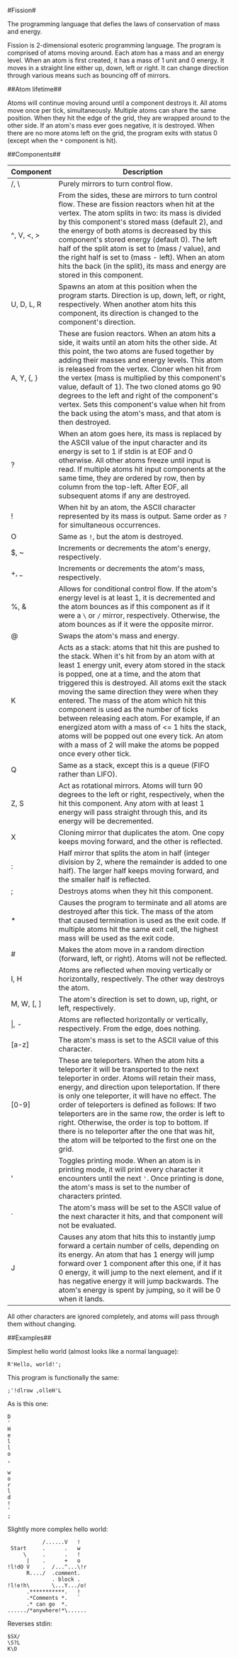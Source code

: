 #Fission#

The programming language that defies the laws of conservation of mass and energy.


Fission is 2-dimensional esoteric programming language. The program is comprised of atoms moving around. Each atom has a mass and an energy level. When
an atom is first created, it has a mass of 1 unit and 0 energy. It moves in a straight line either up, down, left or right. It can change direction
through various means such as bouncing off of mirrors.

##Atom lifetime##

Atoms will continue moving around until a component destroys it. All atoms move once per tick, simultaneously. Multiple atoms can share the same
position. When they hit the edge of the grid, they are wrapped around to the other side. If an atom's mass ever goes negative, it is destroyed.
When there are no more atoms left on the grid, the program exits with status 0 (except when the `*` component is hit).


##Components##

| Component | Description      |
|-----------|------------------|
|/, \       | Purely mirrors to turn control flow.
|^, V, <, > | From the sides, these are mirrors to turn control flow. These are fission reactors when hit at the vertex. The atom splits in two: its mass is divided by this component's stored mass (default 2), and the energy of both atoms is decreased by this component's stored energy (default 0). The left half of the split atom is set to (mass / value), and the right half is set to (mass - left). When an atom hits the back (in the split), its mass and energy are stored in this component. |
|U, D, L, R | Spawns an atom at this position when the program starts. Direction is up, down, left, or right, respectively. When another atom hits this component, its direction is changed to the component's direction. |
|A, Y, {, } | These are fusion reactors. When an atom hits a side, it waits until an atom hits the other side. At this point, the two atoms are fused together by adding their masses and energy levels. This atom is released from the vertex. Cloner when hit from the vertex (mass is multiplied by this component's value, default of 1). The two cloned atoms go 90 degrees to the left and right of the component's vertex. Sets this component's value when hit from the back using the atom's mass, and that atom is then destroyed. |
|?          | When an atom goes here, its mass is replaced by the ASCII value of the input character and its energy is set to 1 if stdin is at EOF and 0 otherwise. All other atoms freeze until input is read. If multiple atoms hit input components at the same time, they are ordered by row, then by column from the top-left. After EOF, all subsequent atoms if any are destroyed. |
|!          | When hit by an atom, the ASCII character represented by its mass is output. Same order as `?` for simultaneous occurrences. |
|O          | Same as `!`, but the atom is destroyed. |
|$, ~       | Increments or decrements the atom's energy, respectively. |
|+, _       | Increments or decrements the atom's mass, respectively. |
|%, &       | Allows for conditional control flow. If the atom's energy level is at least 1, it is decremented and the atom bounces as if this component as if it were a `\` or `/` mirror, respectively. Otherwise, the atom bounces as if it were the opposite mirror. |
|@          | Swaps the atom's mass and energy. |
|K          | Acts as a stack: atoms that hit this are pushed to the stack. When it's hit from by an atom with at least 1 energy unit, every atom stored in the stack is popped, one at a time, and the atom that triggered this is destroyed. All atoms exit the stack moving the same direction they were when they entered. The mass of the atom which hit this component is used as the number of ticks between releasing each atom. For example, if an energized atom with a mass of <= 1 hits the stack, atoms will be popped out one every tick. An atom with a mass of 2 will make the atoms be popped once every other tick. |
|Q          | Same as a stack, except this is a queue (FIFO rather than LIFO). |
|Z, S       | Act as rotational mirrors. Atoms will turn 90 degrees to the left or right, respectively, when the hit this component. Any atom with at least 1 energy will pass straight through this, and its energy will be decremented. |
|X          | Cloning mirror that duplicates the atom. One copy keeps moving forward, and the other is reflected. |
|:          | Half mirror that splits the atom in half (integer division by 2, where the remainder is added to one half). The larger half keeps moving forward, and the smaller half is reflected. |
|;          | Destroys atoms when they hit this component. |
|*          | Causes the program to terminate and all atoms are destroyed after this tick. The mass of the atom that caused termination is used as the exit code. If multiple atoms hit the same exit cell, the highest mass will be used as the exit code. |
|#          | Makes the atom move in a random direction (forward, left, or right). Atoms will not be reflected. |
|I, H       | Atoms are reflected when moving vertically or horizontally, respectively. The other way destroys the atom. |
|M, W, [, ] | The atom's direction is set to down, up, right, or left, respectively. |
|&#124;, -  | Atoms are reflected horizontally or vertically, respectively. From the edge, does nothing. |
|[a-z]      | The atom's mass is set to the ASCII value of this character. |
|[0-9]      | These are teleporters. When the atom hits a teleporter it will be transported to the next teleporter in order. Atoms will retain their mass, energy, and direction upon teleportation. If there is only one teleporter, it will have no effect. The order of teleporters is defined as follows: If two teleporters are in the same row, the order is left to right. Otherwise, the order is top to bottom. If there is no teleporter after the one that was hit, the atom will be telported to the first one on the grid. |
|'          | Toggles printing mode. When an atom is in printing mode, it will print every character it encounters until the next `'`. Once printing is done, the atom's mass is set to the number of characters printed. |
|\`         | The atom's mass will be set to the ASCII value of the next character it hits, and that component will not be evaluated. |
|J          | Causes any atom that hits this to instantly jump forward a certain number of cells, depending on its energy. An atom that has 1 energy will jump forward over 1 component after this one, if it has 0 energy, it will jump to the next element, and if it has negative energy it will jump backwards. The atom's energy is spent by jumping, so it will be 0 when it lands. |




All other characters are ignored completely, and atoms will pass through them without changing.



##Examples##

Simplest hello world (almost looks like a normal language):

    R'Hello, world!';

This program is functionally the same:

    ;'!dlrow ,olleH'L

As is this one:

    D
    '
    H
    e
    l
    l
    o
    ,
     
    w
    o
    r
    l
    d
    !
    '
    ;

Slightly more complex hello world:

               /......V   !  
     Start     .      .   w  
         \     .      .   !  
          |    .      +   o  
    !l!dO V    .  /...^...\!r
          R..../  .comment.  
                  . block .  
    !l!e!h\       \...Y.../o!
          .***********.   !  
          .*Comments *.   `  
          .* can go  *.      
    ....../*anywhere!*\......

Reverses stdin:

    $SX/
    \S?L
    K\O
